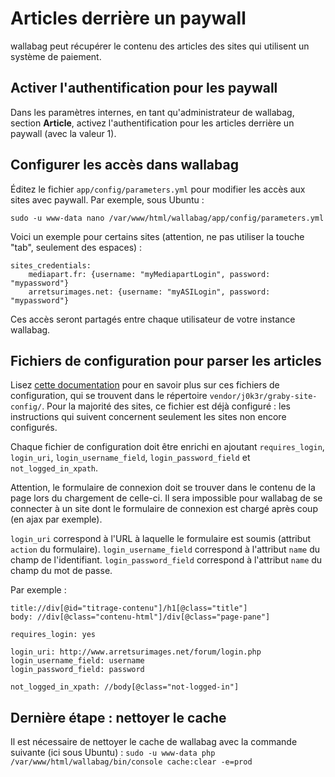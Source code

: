 Articles derrière un paywall
============================

wallabag peut récupérer le contenu des articles des sites qui utilisent
un système de paiement.

Activer l'authentification pour les paywall
-------------------------------------------

Dans les paramètres internes, en tant qu'administrateur de wallabag,
section **Article**, activez l'authentification pour les articles
derrière un paywall (avec la valeur 1).

Configurer les accès dans wallabag
----------------------------------

Éditez le fichier `app/config/parameters.yml` pour modifier les accès
aux sites avec paywall. Par exemple, sous Ubuntu :

`sudo -u www-data nano /var/www/html/wallabag/app/config/parameters.yml`

Voici un exemple pour certains sites (attention, ne pas utiliser la
touche "tab", seulement des espaces) :

``` {.sourceCode .yaml}
sites_credentials:
    mediapart.fr: {username: "myMediapartLogin", password: "mypassword"}
    arretsurimages.net: {username: "myASILogin", password: "mypassword"}
```

<div class="admonition note">

Ces accès seront partagés entre chaque utilisateur de votre instance
wallabag.

</div>

Fichiers de configuration pour parser les articles
--------------------------------------------------

<div class="admonition note">

Lisez [cette
documentation](https://doc.wallabag.org/fr/user/errors_during_fetching.html)
pour en savoir plus sur ces fichiers de configuration, qui se trouvent
dans le répertoire `vendor/j0k3r/graby-site-config/`. Pour la majorité
des sites, ce fichier est déjà configuré : les instructions qui suivent
concernent seulement les sites non encore configurés.

</div>

Chaque fichier de configuration doit être enrichi en ajoutant
`requires_login`, `login_uri`, `login_username_field`,
`login_password_field` et `not_logged_in_xpath`.

Attention, le formulaire de connexion doit se trouver dans le contenu de
la page lors du chargement de celle-ci. Il sera impossible pour wallabag
de se connecter à un site dont le formulaire de connexion est chargé
après coup (en ajax par exemple).

`login_uri` correspond à l'URL à laquelle le formulaire est soumis
(attribut `action` du formulaire). `login_username_field` correspond à
l'attribut `name` du champ de l'identifiant. `login_password_field`
correspond à l'attribut `name` du champ du mot de passe.

Par exemple :

``` {.sourceCode .}
title://div[@id="titrage-contenu"]/h1[@class="title"]
body: //div[@class="contenu-html"]/div[@class="page-pane"]

requires_login: yes

login_uri: http://www.arretsurimages.net/forum/login.php
login_username_field: username
login_password_field: password

not_logged_in_xpath: //body[@class="not-logged-in"]
```

Dernière étape : nettoyer le cache
----------------------------------

Il est nécessaire de nettoyer le cache de wallabag avec la commande
suivante (ici sous Ubuntu) :
`sudo -u www-data php /var/www/html/wallabag/bin/console cache:clear -e=prod`
